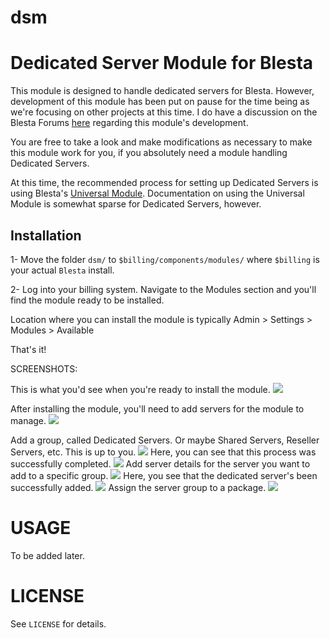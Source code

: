 # dsm
Dedicated Server Module for Blesta
====

This module is designed to handle dedicated servers for Blesta. However, development of this module has been put on pause for the time being as we're focusing on other projects at this time. I do have a discussion on the Blesta Forums [here](https://www.blesta.com/forums/index.php?/topic/4634-dedicated-server-module/#comment-34592) regarding this module's development.

You are free to take a look and make modifications as necessary to make this module work for you, if you absolutely need a module handling Dedicated Servers.

At this time, the recommended process for setting up Dedicated Servers is using Blesta's [Universal Module](https://docs.blesta.com/display/user/Universal+Module). Documentation on using the Universal Module is somewhat sparse for Dedicated Servers, however.

Installation
-------------
1- Move the folder `dsm/` to `$billing/components/modules/` where `$billing` is your actual `Blesta` install.

2- Log into your billing system. Navigate to the Modules section and you'll find the module ready to be installed.

Location where you can install the module is typically Admin > Settings > Modules > Available

That's it!

SCREENSHOTS:

This is what you'd see when you're ready to install the module.
![](http://i.imgur.com/DrvqOt6.png)

After installing the module, you'll need to add servers for the module to manage.
![](http://i.imgur.com/qKSDE03.png)

Add a group, called Dedicated Servers. Or maybe Shared Servers, Reseller Servers, etc. This is up to you.
![](http://i.imgur.com/8A6n3H2.png)
Here, you can see that this process was successfully completed.
![](http://i.imgur.com/P7aTbWu.png)
Add server details for the server you want to add to a specific group.
![](http://i.imgur.com/4wHxHCT.png)
Here, you see that the dedicated server's been successfully added.
![](http://i.imgur.com/ca2zGVH.png)
Assign the server group to a package.
![](http://i.imgur.com/KIHWUmm.png)

# USAGE

To be added later.

# LICENSE

See `LICENSE` for details.
